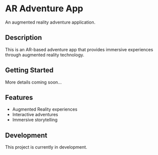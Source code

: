 # AR Adventure App

An augmented reality adventure application.

## Description

This is an AR-based adventure app that provides immersive experiences through augmented reality technology.

## Getting Started

More details coming soon...

## Features

- Augmented Reality experiences
- Interactive adventures
- Immersive storytelling

## Development

This project is currently in development. 